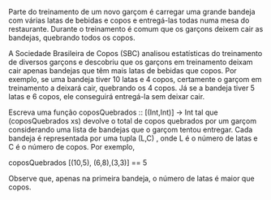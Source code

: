 
Parte do treinamento de um novo garçom é carregar uma grande bandeja com várias latas de bebidas e copos e entregá-las todas numa mesa do restaurante. Durante o treinamento é comum que os garçons deixem cair as bandejas, quebrando todos os copos.

A Sociedade Brasileira de Copos (SBC) analisou estatísticas do treinamento de diversos garçons e descobriu que os garçons em treinamento deixam cair apenas bandejas que têm mais latas de bebidas que copos. Por exemplo, se uma bandeja tiver 10 latas e 4 copos, certamente o garçom em treinamento a deixará cair, quebrando os 4 copos. Já se a bandeja tiver 5 latas e 6 copos, ele conseguirá entregá-la sem deixar cair.

Escreva uma função coposQuebrados :: [(Int,Int)] -> Int tal que (coposQuebrados xs) devolve o total de copos quebrados por um garçom considerando uma lista de bandejas que o garçom tentou entregar. Cada bandeja é representada por uma tupla  (L,C) , onde  L  é o número de latas e   C  é o número de copos. Por exemplo, 

coposQuebrados [(10,5), (6,8),(3,3)] == 5



Observe que, apenas na primeira bandeja, o número de latas é maior que copos.

